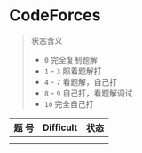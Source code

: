 # CodeForces
> 状态含义
> - `0` 完全复制题解
> - `1` - `3` 照着题解打
> - `4` - `7` 看题解，自己打
> - `8` - `9` 自己打，看题解调试
> - `10` 完全自己打 

| 题 号 | Difficult | 状态 |
| :--: | :--------: | :-: |
|      |            |     |
|      |            |     |
